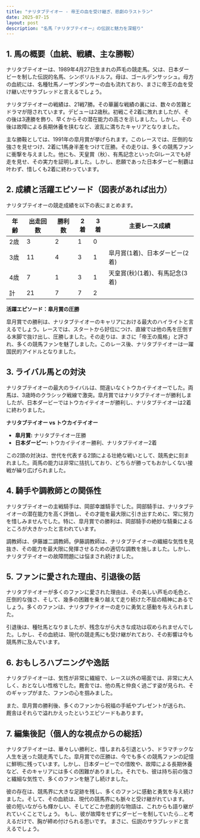 ```yaml
---
title: "ナリタブテイオー - 帝王の血を受け継ぎ、悲劇のラストラン"
date: 2025-07-15
layout: post
description: "名馬『ナリタブテイオー』の伝説と魅力を深堀り"
---
```


## 1. 馬の概要（血統、戦績、主な勝鞍）

ナリタブテイオーは、1989年4月27日生まれの芦毛の競走馬。父は、日本ダービーを制した伝説的名馬、シンボリルドルフ。母は、ゴールデンサッシュ。母方の血統には、名種牡馬ノーザンダンサーの血も流れており、まさに帝王の血を受け継いだサラブレッドと言えるでしょう。

ナリタブテイオーの戦績は、21戦7勝。その華麗な戦績の裏には、数々の苦難とドラマが隠されています。デビューは2歳秋。初戦こそ2着に敗れましたが、その後は3連勝を飾り、早くからその潜在能力の高さを示しました。しかし、その後は故障による長期休養を挟むなど、波乱に満ちたキャリアとなりました。

主な勝鞍としては、1991年の皐月賞が挙げられます。このレースでは、圧倒的な強さを見せつけ、2着に1馬身半差をつけて圧勝。その走りは、多くの競馬ファンに衝撃を与えました。他にも、天皇賞（秋）、有馬記念といったGIレースでも好走を見せ、その実力を証明しました。しかし、悲願であった日本ダービー制覇は叶わず、惜しくも2着に終わっています。


## 2. 成績と活躍エピソード（図表があれば出力）

ナリタブテイオーの競走成績を以下の表にまとめます。

| 年齢 | 出走回数 | 勝利数 | 2着 | 3着 | 主要レース成績 |
|---|---|---|---|---|---|
| 2歳 | 3 | 2 | 1 | 0 |  |
| 3歳 | 11 | 4 | 3 | 1 | 皐月賞(1着)、日本ダービー(2着) |
| 4歳 | 7 | 1 | 3 | 1 | 天皇賞(秋)(1着)、有馬記念(3着) |
| 計 | 21 | 7 | 7 | 2 |  |


**活躍エピソード：皐月賞の圧勝**

皐月賞での勝利は、ナリタブテイオーのキャリアにおける最大のハイライトと言えるでしょう。レースでは、スタートから好位につけ、直線では他の馬を圧倒する末脚で抜け出し、圧勝しました。その走りは、まさに「帝王の風格」と評され、多くの競馬ファンを魅了しました。このレース後、ナリタブテイオーは一躍国民的アイドルとなりました。


## 3. ライバル馬との対決

ナリタブテイオーの最大のライバルは、間違いなくトウカイテイオーでした。両馬は、3歳時のクラシック戦線で激突。皐月賞ではナリタブテイオーが勝利しましたが、日本ダービーではトウカイテイオーが勝利し、ナリタブテイオーは2着に終わりました。

**ナリタブテイオー vs トウカイテイオー**

* **皐月賞:** ナリタブテイオー圧勝
* **日本ダービー:** トウカイテイオー勝利、ナリタブテイオー2着

この2頭の対決は、世代を代表する2頭による壮絶な戦いとして、競馬史に刻まれました。両馬の能力は非常に拮抗しており、どちらが勝ってもおかしくない接戦が繰り広げられました。


## 4. 騎手や調教師との関係性

ナリタブテイオーの主戦騎手は、岡部幸雄騎手でした。岡部騎手は、ナリタブテイオーの潜在能力を高く評価し、その才能を最大限に引き出すために、常に努力を惜しみませんでした。特に、皐月賞での勝利は、岡部騎手の絶妙な騎乗によるところが大きかったと言われています。

調教師は、伊藤雄二調教師。伊藤調教師は、ナリタブテイオーの繊細な気性を見抜き、その能力を最大限に発揮させるための適切な調教を施しました。しかし、ナリタブテイオーの故障問題には悩まされ続けました。


## 5. ファンに愛された理由、引退後の話

ナリタブテイオーが多くのファンに愛された理由は、その美しい芦毛の毛色と、圧倒的な強さ、そして、幾多の困難を乗り越えて走り続けた不屈の精神にあるでしょう。多くのファンは、ナリタブテイオーの走りに勇気と感動を与えられました。

引退後は、種牡馬となりましたが、残念ながら大きな成功は収められませんでした。しかし、その血統は、現代の競走馬にも受け継がれており、その影響は今も競馬界に及んでいます。


## 6. おもしろハプニングや逸話

ナリタブテイオーは、気性が非常に繊細で、レース以外の場面では、非常に大人しく、おとなしい性格でした。厩舎では、他の馬と仲良く過ごす姿が見られ、そのギャップがまた、ファンの心を掴みました。

また、皐月賞の勝利後、多くのファンから祝福の手紙やプレゼントが送られ、厩舎はそれらで溢れかえったというエピソードもあります。


## 7. 編集後記（個人的な視点からの総括）

ナリタブテイオーは、華々しい勝利と、惜しまれる引退という、ドラマチックな人生を送った競走馬でした。皐月賞での圧勝は、今でも多くの競馬ファンの記憶に鮮明に残っています。しかし、日本ダービーでの惜敗や、故障による長期休養など、そのキャリアには多くの困難がありました。それでも、彼は持ち前の強さと繊細な気性で、多くのファンを魅了し続けました。

彼の存在は、競馬界に大きな足跡を残し、多くのファンに感動と勇気を与え続けました。そして、その血統は、現代の競馬界にも脈々と受け継がれています。  彼の短いながらも輝かしい、そしてどこか悲劇的な物語は、これからも語り継がれていくことでしょう。  もし、彼が故障をせずにダービーを制していたら…と考えるだけで、胸が締め付けられる思いです。  まさに、伝説のサラブレッドと言えるでしょう。
